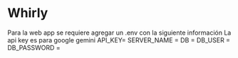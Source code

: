 # Whirly

Para la web app se requiere agregar un .env con la siguiente información
La api key es para google gemini
API_KEY=
SERVER_NAME =
DB =
DB_USER = 
DB_PASSWORD = 
